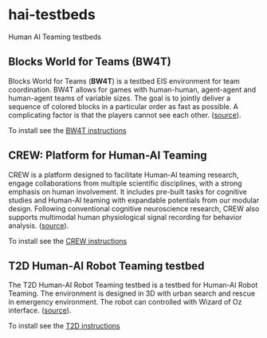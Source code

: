 # hai-testbeds

Human AI Teaming testbeds

## Blocks World for Teams (BW4T)

Blocks World for Teams (**BW4T**) is a testbed EIS environment for team coordination. BW4T allows for games with human-human, agent-agent and human-agent teams of variable sizes. The goal is to jointly deliver a sequence of colored blocks in a particular order as fast as possible. A complicating factor is that the players cannot see each other. ([source](https://github.com/rsverhagen94/TU-Delft-Collaborative-AI-Trust)).

To install see the [BW4T instructions](https://nimrobotics.github.io/hai-testbeds/bw4t)

## CREW: Platform for Human-AI Teaming

CREW is a platform designed to facilitate Human-AI teaming research, engage collaborations from multiple scientific disciplines, with a strong emphasis on human involvement. It includes pre-built tasks for cognitive studies and Human-AI teaming with expandable potentials from our modular design. Following conventional cognitive neuroscience research, CREW also supports multimodal human physiological signal recording for behavior analysis. ([source](https://generalroboticslab.github.io/crew-docs/index.html)).

To install see the [CREW instructions](https://nimrobotics.github.io/hai-testbeds/crew)

## T2D Human-AI Robot Teaming testbed

The T2D Human-AI Robot Teaming testbed is a testbed for Human-AI Robot Teaming. The environment is designed in 3D with urban search and rescue in emergency environment. The robot can controlled with Wizard of Oz interface. ([source](https://dl.acm.org/doi/abs/10.1145/3610978.3640649)).

To install see the [T2D instructions](https://nimrobotics.github.io/hai-testbeds/t2d)

